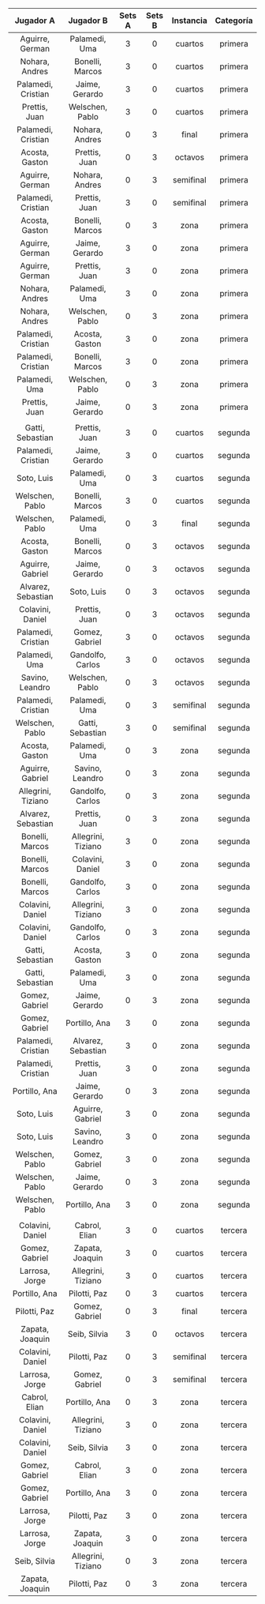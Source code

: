 |     Jugador A      |     Jugador B      |  Sets A  |  Sets B  |  Instancia  |  Categoría  |
|:------------------:|:------------------:|:--------:|:--------:|:-----------:|:-----------:|
|  Aguirre, German   |   Palamedi, Uma    |    3     |    0     |   cuartos   |   primera   |
|   Nohara, Andres   |  Bonelli, Marcos   |    3     |    0     |   cuartos   |   primera   |
| Palamedi, Cristian |   Jaime, Gerardo   |    3     |    0     |   cuartos   |   primera   |
|   Prettis, Juan    |  Welschen, Pablo   |    3     |    0     |   cuartos   |   primera   |
| Palamedi, Cristian |   Nohara, Andres   |    0     |    3     |    final    |   primera   |
|   Acosta, Gaston   |   Prettis, Juan    |    0     |    3     |   octavos   |   primera   |
|  Aguirre, German   |   Nohara, Andres   |    0     |    3     |  semifinal  |   primera   |
| Palamedi, Cristian |   Prettis, Juan    |    3     |    0     |  semifinal  |   primera   |
|   Acosta, Gaston   |  Bonelli, Marcos   |    0     |    3     |    zona     |   primera   |
|  Aguirre, German   |   Jaime, Gerardo   |    3     |    0     |    zona     |   primera   |
|  Aguirre, German   |   Prettis, Juan    |    3     |    0     |    zona     |   primera   |
|   Nohara, Andres   |   Palamedi, Uma    |    3     |    0     |    zona     |   primera   |
|   Nohara, Andres   |  Welschen, Pablo   |    0     |    3     |    zona     |   primera   |
| Palamedi, Cristian |   Acosta, Gaston   |    3     |    0     |    zona     |   primera   |
| Palamedi, Cristian |  Bonelli, Marcos   |    3     |    0     |    zona     |   primera   |
|   Palamedi, Uma    |  Welschen, Pablo   |    0     |    3     |    zona     |   primera   |
|   Prettis, Juan    |   Jaime, Gerardo   |    0     |    3     |    zona     |   primera   |
|                    |                    |          |          |             |             |
|  Gatti, Sebastian  |   Prettis, Juan    |    3     |    0     |   cuartos   |   segunda   |
| Palamedi, Cristian |   Jaime, Gerardo   |    3     |    0     |   cuartos   |   segunda   |
|     Soto, Luis     |   Palamedi, Uma    |    0     |    3     |   cuartos   |   segunda   |
|  Welschen, Pablo   |  Bonelli, Marcos   |    3     |    0     |   cuartos   |   segunda   |
|  Welschen, Pablo   |   Palamedi, Uma    |    0     |    3     |    final    |   segunda   |
|   Acosta, Gaston   |  Bonelli, Marcos   |    0     |    3     |   octavos   |   segunda   |
|  Aguirre, Gabriel  |   Jaime, Gerardo   |    0     |    3     |   octavos   |   segunda   |
| Alvarez, Sebastian |     Soto, Luis     |    0     |    3     |   octavos   |   segunda   |
|  Colavini, Daniel  |   Prettis, Juan    |    0     |    3     |   octavos   |   segunda   |
| Palamedi, Cristian |   Gomez, Gabriel   |    3     |    0     |   octavos   |   segunda   |
|   Palamedi, Uma    |  Gandolfo, Carlos  |    3     |    0     |   octavos   |   segunda   |
|  Savino, Leandro   |  Welschen, Pablo   |    0     |    3     |   octavos   |   segunda   |
| Palamedi, Cristian |   Palamedi, Uma    |    0     |    3     |  semifinal  |   segunda   |
|  Welschen, Pablo   |  Gatti, Sebastian  |    3     |    0     |  semifinal  |   segunda   |
|   Acosta, Gaston   |   Palamedi, Uma    |    0     |    3     |    zona     |   segunda   |
|  Aguirre, Gabriel  |  Savino, Leandro   |    0     |    3     |    zona     |   segunda   |
| Allegrini, Tiziano |  Gandolfo, Carlos  |    0     |    3     |    zona     |   segunda   |
| Alvarez, Sebastian |   Prettis, Juan    |    0     |    3     |    zona     |   segunda   |
|  Bonelli, Marcos   | Allegrini, Tiziano |    3     |    0     |    zona     |   segunda   |
|  Bonelli, Marcos   |  Colavini, Daniel  |    3     |    0     |    zona     |   segunda   |
|  Bonelli, Marcos   |  Gandolfo, Carlos  |    3     |    0     |    zona     |   segunda   |
|  Colavini, Daniel  | Allegrini, Tiziano |    3     |    0     |    zona     |   segunda   |
|  Colavini, Daniel  |  Gandolfo, Carlos  |    0     |    3     |    zona     |   segunda   |
|  Gatti, Sebastian  |   Acosta, Gaston   |    3     |    0     |    zona     |   segunda   |
|  Gatti, Sebastian  |   Palamedi, Uma    |    3     |    0     |    zona     |   segunda   |
|   Gomez, Gabriel   |   Jaime, Gerardo   |    0     |    3     |    zona     |   segunda   |
|   Gomez, Gabriel   |   Portillo, Ana    |    3     |    0     |    zona     |   segunda   |
| Palamedi, Cristian | Alvarez, Sebastian |    3     |    0     |    zona     |   segunda   |
| Palamedi, Cristian |   Prettis, Juan    |    3     |    0     |    zona     |   segunda   |
|   Portillo, Ana    |   Jaime, Gerardo   |    0     |    3     |    zona     |   segunda   |
|     Soto, Luis     |  Aguirre, Gabriel  |    3     |    0     |    zona     |   segunda   |
|     Soto, Luis     |  Savino, Leandro   |    3     |    0     |    zona     |   segunda   |
|  Welschen, Pablo   |   Gomez, Gabriel   |    3     |    0     |    zona     |   segunda   |
|  Welschen, Pablo   |   Jaime, Gerardo   |    0     |    3     |    zona     |   segunda   |
|  Welschen, Pablo   |   Portillo, Ana    |    3     |    0     |    zona     |   segunda   |
|                    |                    |          |          |             |             |
|  Colavini, Daniel  |   Cabrol, Elian    |    3     |    0     |   cuartos   |   tercera   |
|   Gomez, Gabriel   |  Zapata, Joaquin   |    3     |    0     |   cuartos   |   tercera   |
|   Larrosa, Jorge   | Allegrini, Tiziano |    3     |    0     |   cuartos   |   tercera   |
|   Portillo, Ana    |    Pilotti, Paz    |    0     |    3     |   cuartos   |   tercera   |
|    Pilotti, Paz    |   Gomez, Gabriel   |    0     |    3     |    final    |   tercera   |
|  Zapata, Joaquin   |    Seib, Silvia    |    3     |    0     |   octavos   |   tercera   |
|  Colavini, Daniel  |    Pilotti, Paz    |    0     |    3     |  semifinal  |   tercera   |
|   Larrosa, Jorge   |   Gomez, Gabriel   |    0     |    3     |  semifinal  |   tercera   |
|   Cabrol, Elian    |   Portillo, Ana    |    0     |    3     |    zona     |   tercera   |
|  Colavini, Daniel  | Allegrini, Tiziano |    3     |    0     |    zona     |   tercera   |
|  Colavini, Daniel  |    Seib, Silvia    |    3     |    0     |    zona     |   tercera   |
|   Gomez, Gabriel   |   Cabrol, Elian    |    3     |    0     |    zona     |   tercera   |
|   Gomez, Gabriel   |   Portillo, Ana    |    3     |    0     |    zona     |   tercera   |
|   Larrosa, Jorge   |    Pilotti, Paz    |    3     |    0     |    zona     |   tercera   |
|   Larrosa, Jorge   |  Zapata, Joaquin   |    3     |    0     |    zona     |   tercera   |
|    Seib, Silvia    | Allegrini, Tiziano |    0     |    3     |    zona     |   tercera   |
|  Zapata, Joaquin   |    Pilotti, Paz    |    0     |    3     |    zona     |   tercera   |